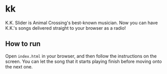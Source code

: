 # kk

K.K. Slider is Animal Crossing's best-known musician. Now you can have K.K.'s songs delivered straight to your browser as a radio!

## How to run

Open `index.html` in your browser, and then follow the instructions on the screen. You can let the song that it starts playing finish before moving onto the next one.